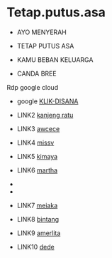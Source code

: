 # Tetap.putus.asa


* AYO MENYERAH
* TETAP PUTUS ASA
* KAMU BEBAN KELUARGA

* CANDA BREE

Rdp google cloud


* google [KLIK-DISANA](https://shell.cloud.google.com/?hl=en_US&fromcloudshell=true&show=ide%2Cterminal)

* LINK2 [kanjeng ratu](https://dood.wf/f/p77jolt0h5)

* LINK3 [awcece](https://dood.wf/f/momzqkaean)

* LINK4 [missv](https://dood.wf/f/5hv6i6pr77)

* LINK5 [kimaya](https://dood.wf/f/svj49loaos)

* LINK6 [martha](https://dood.wf/f/6s59uqigqq)
* 
* 
* LINK7 [meiaka](https://dood.wf/f/6s59uqigqq)

* LINK8 [bintang](https://dood.wf/f/4l9ccoqatv)

* LINK9 [amerlita](https://dooood.com/f/umotd1d96u)

* LINK10 [dede](https://dood.wf/f/af4td7ywq0)


